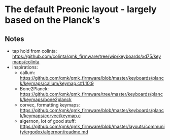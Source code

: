 # The default Preonic layout - largely based on the Planck's

## Notes

- tap hold from colinta: https://github.com/colinta/qmk_firmware/tree/wip/keyboards/xd75/keymaps/colinta
- inspirations:
  - callum: https://github.com/qmk/qmk_firmware/blob/master/keyboards/planck/keymaps/callum/keymap.c#L10:9
  - Bone2Planck: https://github.com/qmk/qmk_firmware/tree/master/keyboards/planck/keymaps/bone2planck
  - corvec, formatting keymaps: https://github.com/qmk/qmk_firmware/blob/master/keyboards/planck/keymaps/corvec/keymap.c
  - algernon, lot of good stuff: https://github.com/qmk/qmk_firmware/blob/master/layouts/community/ergodox/algernon/readme.md
